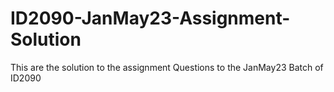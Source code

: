 # ID2090-JanMay23-Assignment-Solution
This are the solution to the assignment Questions to the JanMay23 Batch of ID2090
